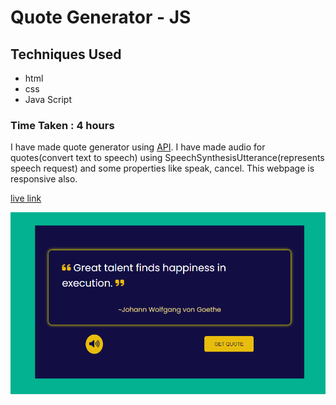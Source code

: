 # Quote Generator - JS

## Techniques Used
- html
- css
- Java Script

### Time Taken : 4 hours

I have made quote generator using [API](https://type.fit/api/quotes). I have made audio for quotes(convert text to speech) using SpeechSynthesisUtterance(represents speech request) and some properties like speak, cancel. This webpage is responsive also.

[live link](https://quote-creator-js.netlify.app/)

![screen shot](./image/screen-shot.png)